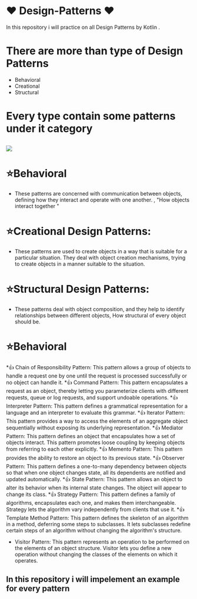# :heart: Design-Patterns :heart:
In this repository  i will practice on all Design Patterns by Kotlin .

# There are more than type of Design Patterns
* Behavioral
* Creational
* Structural

# Every type contain some patterns under it category
## <img src="https://user-images.githubusercontent.com/62241386/228518747-4e5eedb2-e8fc-498c-9f21-ef515e006aef.png" >


# :star:Behavioral
* These patterns are concerned with communication between objects, defining how they interact and operate with one another.
, "How objects interact together "

# :star:Creational Design Patterns:
* These patterns are used to create objects in a way that is suitable for a particular situation. They deal with object creation mechanisms, trying to create objects in a manner suitable to the situation.

# :star:Structural Design Patterns:
* These patterns deal with object composition, and they help to identify relationships between different objects, How structural  of every object should be.

# :star:Behavioral
*:thumbsup: Chain of Responsibility Pattern: This pattern allows a group of objects to handle a request one by one until the request is processed successfully or no object can handle it.
*:thumbsup: Command Pattern: This pattern encapsulates a request as an object, thereby letting you parameterize clients with different requests, queue or log requests, and support undoable operations.
*:thumbsup: Interpreter Pattern: This pattern defines a grammatical representation for a language and an interpreter to evaluate this grammar.
*:thumbsup: Iterator Pattern: This pattern provides a way to access the elements of an aggregate object sequentially without exposing its underlying representation.
*:thumbsup: Mediator Pattern: This pattern defines an object that encapsulates how a set of objects interact. This pattern promotes loose coupling by keeping objects from referring to each other explicitly.
*:thumbsup: Memento Pattern: This pattern provides the ability to restore an object to its previous state.
*:thumbsup: Observer Pattern: This pattern defines a one-to-many dependency between objects so that when one object changes state, all its dependents are notified and updated automatically.
*:thumbsup: State Pattern: This pattern allows an object to alter its behavior when its internal state changes. The object will appear to change its class.
*:thumbsup: Strategy Pattern: This pattern defines a family of algorithms, encapsulates each one, and makes them interchangeable. Strategy lets the algorithm vary independently from clients that use it.
*:thumbsup: Template Method Pattern: This pattern defines the skeleton of an algorithm in a method, deferring some steps to subclasses. It lets subclasses redefine certain steps of an algorithm without changing the algorithm's structure.
* Visitor Pattern: This pattern represents an operation to be performed on the elements of an object structure. Visitor lets you define a new operation without changing the classes of the elements on which it operates.




## In this repository i will impelement an example for  every pattern
